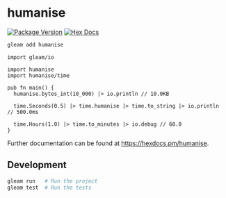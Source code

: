 # humanise

[![Package Version](https://img.shields.io/hexpm/v/humanise)](https://hex.pm/packages/humanise)
[![Hex Docs](https://img.shields.io/badge/hex-docs-ffaff3)](https://hexdocs.pm/humanise/)

```sh
gleam add humanise
```
```gleam
import gleam/io

import humanise
import humanise/time

pub fn main() {
  humanise.bytes_int(10_000) |> io.println // 10.0KB

  time.Seconds(0.5) |> time.humanise |> time.to_string |> io.println // 500.0ms

  time.Hours(1.0) |> time.to_minutes |> io.debug // 60.0
}
```

Further documentation can be found at <https://hexdocs.pm/humanise>.

## Development

```sh
gleam run   # Run the project
gleam test  # Run the tests
```
